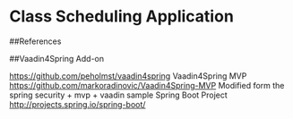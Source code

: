 Class Scheduling Application
=======================================
  
##References

##Vaadin4Spring Add-on

<https://github.com/peholmst/vaadin4spring>
Vaadin4Spring MVP
<https://github.com/markoradinovic/Vaadin4Spring-MVP>
Modified form the spring security + mvp + vaadin sample
Spring Boot Project
<http://projects.spring.io/spring-boot/>
